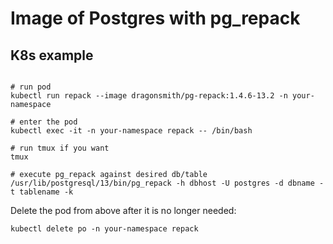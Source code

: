 # Image of Postgres with pg_repack

## K8s example

```shell

# run pod
kubectl run repack --image dragonsmith/pg-repack:1.4.6-13.2 -n your-namespace

# enter the pod
kubectl exec -it -n your-namespace repack -- /bin/bash

# run tmux if you want
tmux

# execute pg_repack against desired db/table
/usr/lib/postgresql/13/bin/pg_repack -h dbhost -U postgres -d dbname -t tablename -k
```

Delete the pod from above after it is no longer needed:

```shell
kubectl delete po -n your-namespace repack
```
